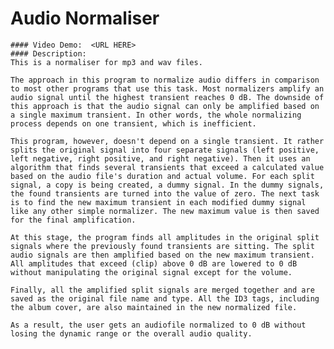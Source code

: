 # Audio Normaliser
    #### Video Demo:  <URL HERE>
    #### Description:
    This is a normaliser for mp3 and wav files.

    The approach in this program to normalize audio differs in comparison to most other programs that use this task. Most normalizers amplify an audio signal until the highest transient reaches 0 dB. The downside of this approach is that the audio signal can only be amplified based on a single maximum transient. In other words, the whole normalizing process depends on one transient, which is inefficient.

    This program, however, doesn't depend on a single transient. It rather splits the original signal into four separate signals (left positive, left negative, right positive, and right negative). Then it uses an algorithm that finds several transients that exceed a calculated value based on the audio file's duration and actual volume. For each split signal, a copy is being created, a dummy signal. In the dummy signals, the found transients are turned into the value of zero. The next task is to find the new maximum transient in each modified dummy signal like any other simple normalizer. The new maximum value is then saved for the final amplification.

    At this stage, the program finds all amplitudes in the original split signals where the previously found transients are sitting. The split audio signals are then amplified based on the new maximum transient. All amplitudes that exceed (clip) above 0 dB are lowered to 0 dB without manipulating the original signal except for the volume.

    Finally, all the amplified split signals are merged together and are saved as the original file name and type. All the ID3 tags, including the album cover, are also maintained in the new normalized file.

    As a result, the user gets an audiofile normalized to 0 dB without losing the dynamic range or the overall audio quality.
